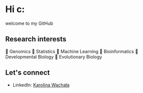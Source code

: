 # Hi c:

welcome to my GitHub

## Research interests

   🧬 Genomics
   🧬 Statistics
   🧬 Machine Learning 
   🧬 Bioinformatics
   🧬 Developmental Biology
   🧬 Evolutionary Biology

## Let's connect

- LinkedIn: [Karolina Wąchała](https://www.linkedin.com/in/karolina-wachala-978b56189/)

